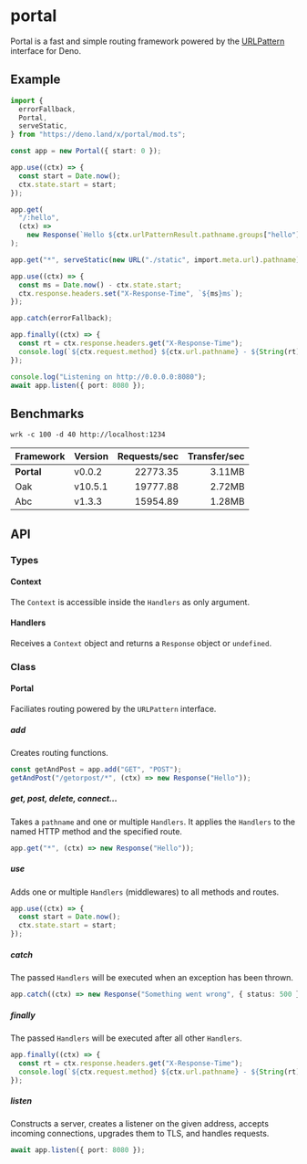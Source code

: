 # portal

Portal is a fast and simple routing framework powered by the
[URLPattern](https://developer.mozilla.org/en-US/docs/Web/API/URLPattern/exec)
interface for Deno.

## Example

```ts
import {
  errorFallback,
  Portal,
  serveStatic,
} from "https://deno.land/x/portal/mod.ts";

const app = new Portal({ start: 0 });

app.use((ctx) => {
  const start = Date.now();
  ctx.state.start = start;
});

app.get(
  "/:hello",
  (ctx) =>
    new Response(`Hello ${ctx.urlPatternResult.pathname.groups["hello"]}`),
);

app.get("*", serveStatic(new URL("./static", import.meta.url).pathname));

app.use((ctx) => {
  const ms = Date.now() - ctx.state.start;
  ctx.response.headers.set("X-Response-Time", `${ms}ms`);
});

app.catch(errorFallback);

app.finally((ctx) => {
  const rt = ctx.response.headers.get("X-Response-Time");
  console.log(`${ctx.request.method} ${ctx.url.pathname} - ${String(rt)}`);
});

console.log("Listening on http://0.0.0.0:8080");
await app.listen({ port: 8080 });
```

## Benchmarks

`wrk -c 100 -d 40 http://localhost:1234`

| Framework  | Version | Requests/sec | Transfer/sec |
| :--------- | :------ | -----------: | -----------: |
| **Portal** | v0.0.2  |     22773.35 |       3.11MB |
| Oak        | v10.5.1 |     19777.88 |       2.72MB |
| Abc        | v1.3.3  |     15954.89 |       1.28MB |

## API

### Types

#### Context

The `Context` is accessible inside the `Handlers` as only argument.

#### Handlers

Receives a `Context` object and returns a `Response` object or `undefined`.

### Class

#### Portal

Faciliates routing powered by the `URLPattern` interface.

##### add

Creates routing functions.

```ts
const getAndPost = app.add("GET", "POST");
getAndPost("/getorpost/*", (ctx) => new Response("Hello"));
```

##### get, post, delete, connect...

Takes a `pathname` and one or multiple `Handlers`. It applies the `Handlers` to
the named HTTP method and the specified route.

```ts
app.get("*", (ctx) => new Response("Hello"));
```

##### use

Adds one or multiple `Handlers` (middlewares) to all methods and routes.

```ts
app.use((ctx) => {
  const start = Date.now();
  ctx.state.start = start;
});
```

##### catch

The passed `Handlers` will be executed when an exception has been thrown.

```ts
app.catch((ctx) => new Response("Something went wrong", { status: 500 }));
```

##### finally

The passed `Handlers` will be executed after all other `Handlers`.

```ts
app.finally((ctx) => {
  const rt = ctx.response.headers.get("X-Response-Time");
  console.log(`${ctx.request.method} ${ctx.url.pathname} - ${String(rt)}`);
});
```

##### listen

Constructs a server, creates a listener on the given address, accepts incoming
connections, upgrades them to TLS, and handles requests.

```ts
await app.listen({ port: 8080 });
```
